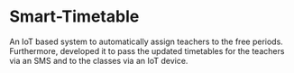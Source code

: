# Smart-Timetable
An IoT based system to automatically assign teachers to  the free periods. Furthermore, developed it to pass the updated  timetables for the teachers via an SMS and to the classes via an IoT  device.
